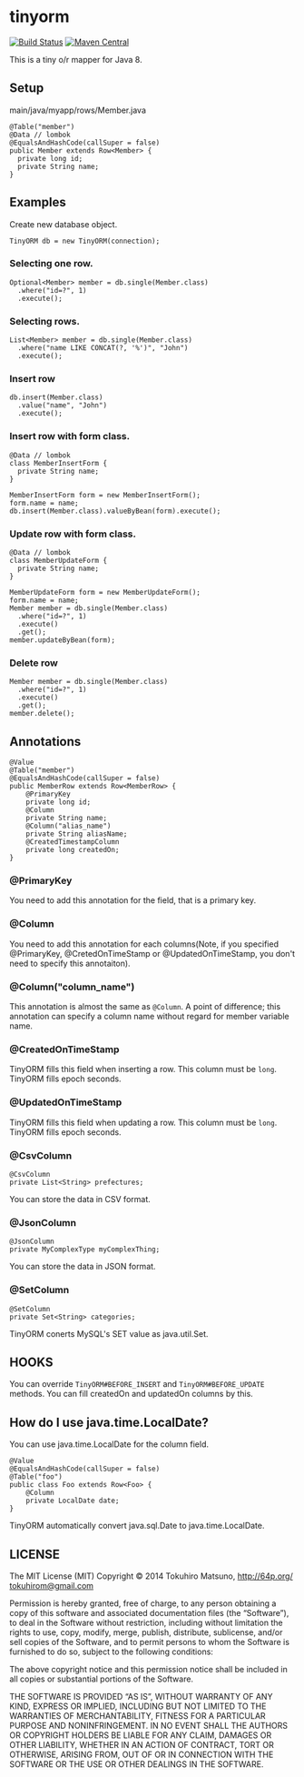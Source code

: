 tinyorm
=======

[![Build Status](https://travis-ci.org/tokuhirom/tinyorm.svg?branch=master)](https://travis-ci.org/tokuhirom/tinyorm)
[![Maven Central](https://maven-badges.herokuapp.com/maven-central/me.geso/tinyorm/badge.svg)](https://maven-badges.herokuapp.com/maven-central/me.geso/tinyorm)

This is a tiny o/r mapper for Java 8.

## Setup

main/java/myapp/rows/Member.java

    @Table("member")
    @Data // lombok
    @EqualsAndHashCode(callSuper = false)
    public Member extends Row<Member> {
      private long id;
      private String name;
    }

## Examples

Create new database object.

    TinyORM db = new TinyORM(connection);

### Selecting one row.

    Optional<Member> member = db.single(Member.class)
      .where("id=?", 1)
      .execute();

### Selecting rows.

    List<Member> member = db.single(Member.class)
      .where("name LIKE CONCAT(?, '%')", "John")
      .execute();

### Insert row

    db.insert(Member.class)
      .value("name", "John")
      .execute();

### Insert row with form class.

    @Data // lombok
    class MemberInsertForm {
      private String name;
    }
    
    MemberInsertForm form = new MemberInsertForm();
    form.name = name;
    db.insert(Member.class).valueByBean(form).execute();

### Update row with form class.

    @Data // lombok
    class MemberUpdateForm {
      private String name;
    }
    
    MemberUpdateForm form = new MemberUpdateForm();
    form.name = name;
    Member member = db.single(Member.class)
      .where("id=?", 1)
      .execute()
      .get();
    member.updateByBean(form);

### Delete row

    Member member = db.single(Member.class)
      .where("id=?", 1)
      .execute()
      .get();
    member.delete();

## Annotations

    @Value
    @Table("member")
    @EqualsAndHashCode(callSuper = false)
    public MemberRow extends Row<MemberRow> {
        @PrimaryKey
        private long id;
        @Column
        private String name;
        @Column("alias_name")
        private String aliasName;
        @CreatedTimestampColumn
        private long createdOn;
    }

### @PrimaryKey

You need to add this annotation for the field, that is a primary key.

### @Column

You need to add this annotation for each columns(Note, if you specified @PrimaryKey, @CretedOnTimeStamp or @UpdatedOnTimeStamp, you don't need to specify this annotaiton).

### @Column("column_name")

This annotation is almost the same as `@Column`. A point of difference; this annotation can specify a column name without regard for member variable name.

### @CreatedOnTimeStamp

TinyORM fills this field when inserting a row. This column must be `long`. TinyORM fills epoch seconds.

### @UpdatedOnTimeStamp

TinyORM fills this field when updating a row. This column must be `long`. TinyORM fills epoch seconds.

### @CsvColumn

    @CsvColumn
    private List<String> prefectures;

You can store the data in CSV format.

### @JsonColumn

    @JsonColumn
    private MyComplexType myComplexThing;

You can store the data in JSON format.

### @SetColumn

    @SetColumn
    private Set<String> categories;

TinyORM conerts MySQL's SET value as java.util.Set.

## HOOKS

You can override `TinyORM#BEFORE_INSERT` and `TinyORM#BEFORE_UPDATE` methods.
You can fill createdOn and updatedOn columns by this.

## How do I use java.time.LocalDate?

You can use java.time.LocalDate for the column field.

    @Value
    @EqualsAndHashCode(callSuper = false)
    @Table("foo")
    public class Foo extends Row<Foo> {
        @Column
        private LocalDate date;
    }

TinyORM automatically convert java.sql.Date to java.time.LocalDate.

## LICENSE

  The MIT License (MIT)
  Copyright © 2014 Tokuhiro Matsuno, http://64p.org/ <tokuhirom@gmail.com>

  Permission is hereby granted, free of charge, to any person obtaining a copy
  of this software and associated documentation files (the “Software”), to deal
  in the Software without restriction, including without limitation the rights
  to use, copy, modify, merge, publish, distribute, sublicense, and/or sell
  copies of the Software, and to permit persons to whom the Software is
  furnished to do so, subject to the following conditions:

  The above copyright notice and this permission notice shall be included in
  all copies or substantial portions of the Software.

  THE SOFTWARE IS PROVIDED “AS IS”, WITHOUT WARRANTY OF ANY KIND, EXPRESS OR
  IMPLIED, INCLUDING BUT NOT LIMITED TO THE WARRANTIES OF MERCHANTABILITY,
  FITNESS FOR A PARTICULAR PURPOSE AND NONINFRINGEMENT. IN NO EVENT SHALL THE
  AUTHORS OR COPYRIGHT HOLDERS BE LIABLE FOR ANY CLAIM, DAMAGES OR OTHER
  LIABILITY, WHETHER IN AN ACTION OF CONTRACT, TORT OR OTHERWISE, ARISING FROM,
  OUT OF OR IN CONNECTION WITH THE SOFTWARE OR THE USE OR OTHER DEALINGS IN
  THE SOFTWARE.
